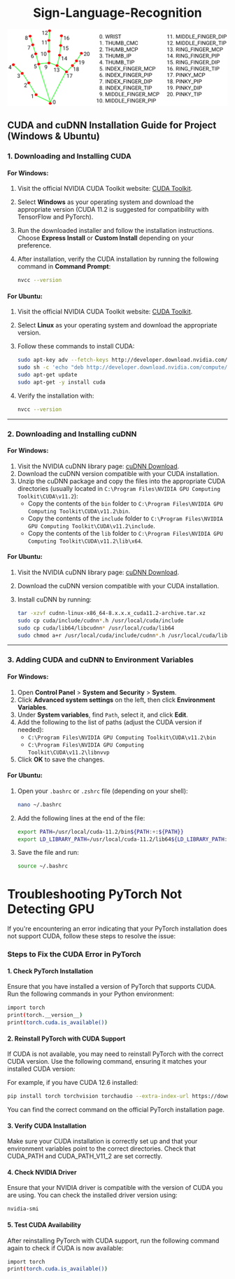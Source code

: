 <h1 align="center"> Sign-Language-Recognition </h1>

<p align="center">
    <a href="https://github.com/talfig/Assembler">
      <img src="https://github.com/talfig/Sign-Language-Recognition/blob/main/hand_landmarks.png">
    </a>
</p>

## CUDA and cuDNN Installation Guide for Project (Windows & Ubuntu)

### 1. Downloading and Installing CUDA

#### For Windows:
1. Visit the official NVIDIA CUDA Toolkit website: [CUDA Toolkit](https://developer.nvidia.com/cuda-toolkit).
2. Select **Windows** as your operating system and download the appropriate version (CUDA 11.2 is suggested for compatibility with TensorFlow and PyTorch).
3. Run the downloaded installer and follow the installation instructions. Choose **Express Install** or **Custom Install** depending on your preference.
4. After installation, verify the CUDA installation by running the following command in **Command Prompt**:

    ```bash
    nvcc --version
    ```

#### For Ubuntu:
1. Visit the official NVIDIA CUDA Toolkit website: [CUDA Toolkit](https://developer.nvidia.com/cuda-toolkit).
2. Select **Linux** as your operating system and download the appropriate version.
3. Follow these commands to install CUDA:

    ```bash
    sudo apt-key adv --fetch-keys http://developer.download.nvidia.com/compute/cuda/repos/ubuntu1804/x86_64/7fa2af80.pub
    sudo sh -c 'echo "deb http://developer.download.nvidia.com/compute/cuda/repos/ubuntu1804/x86_64 /" > /etc/apt/sources.list.d/cuda.list'
    sudo apt-get update
    sudo apt-get -y install cuda
    ```

4. Verify the installation with:

    ```bash
    nvcc --version
    ```

---

### 2. Downloading and Installing cuDNN

#### For Windows:
1. Visit the NVIDIA cuDNN library page: [cuDNN Download](https://developer.nvidia.com/cudnn).
2. Download the cuDNN version compatible with your CUDA installation.
3. Unzip the cuDNN package and copy the files into the appropriate CUDA directories (usually located in `C:\Program Files\NVIDIA GPU Computing Toolkit\CUDA\v11.2`):
   - Copy the contents of the `bin` folder to `C:\Program Files\NVIDIA GPU Computing Toolkit\CUDA\v11.2\bin`.
   - Copy the contents of the `include` folder to `C:\Program Files\NVIDIA GPU Computing Toolkit\CUDA\v11.2\include`.
   - Copy the contents of the `lib` folder to `C:\Program Files\NVIDIA GPU Computing Toolkit\CUDA\v11.2\lib\x64`.

#### For Ubuntu:
1. Visit the NVIDIA cuDNN library page: [cuDNN Download](https://developer.nvidia.com/cudnn).
2. Download the cuDNN version compatible with your CUDA installation.
3. Install cuDNN by running:

    ```bash
    tar -xzvf cudnn-linux-x86_64-8.x.x.x_cuda11.2-archive.tar.xz
    sudo cp cuda/include/cudnn*.h /usr/local/cuda/include
    sudo cp cuda/lib64/libcudnn* /usr/local/cuda/lib64
    sudo chmod a+r /usr/local/cuda/include/cudnn*.h /usr/local/cuda/lib64/libcudnn*
    ```

---

### 3. Adding CUDA and cuDNN to Environment Variables

#### For Windows:
1. Open **Control Panel** > **System and Security** > **System**.
2. Click **Advanced system settings** on the left, then click **Environment Variables**.
3. Under **System variables**, find `Path`, select it, and click **Edit**.
4. Add the following to the list of paths (adjust the CUDA version if needed):
    - `C:\Program Files\NVIDIA GPU Computing Toolkit\CUDA\v11.2\bin`
    - `C:\Program Files\NVIDIA GPU Computing Toolkit\CUDA\v11.2\libnvvp`
5. Click **OK** to save the changes.

#### For Ubuntu:
1. Open your `.bashrc` or `.zshrc` file (depending on your shell):

    ```bash
    nano ~/.bashrc
    ```

2. Add the following lines at the end of the file:

    ```bash
    export PATH=/usr/local/cuda-11.2/bin${PATH:+:${PATH}}
    export LD_LIBRARY_PATH=/usr/local/cuda-11.2/lib64${LD_LIBRARY_PATH:+:${LD_LIBRARY_PATH}}
    ```

3. Save the file and run:

    ```bash
    source ~/.bashrc
    ```

# Troubleshooting PyTorch Not Detecting GPU

If you're encountering an error indicating that your PyTorch installation does not support CUDA, follow these steps to resolve the issue:

### Steps to Fix the CUDA Error in PyTorch

#### 1. Check PyTorch Installation

Ensure that you have installed a version of PyTorch that supports CUDA. Run the following commands in your Python environment:

```bash
import torch
print(torch.__version__)
print(torch.cuda.is_available())
```

#### 2. Reinstall PyTorch with CUDA Support

If CUDA is not available, you may need to reinstall PyTorch with the correct CUDA version. Use the following command, ensuring it matches your installed CUDA version:

For example, if you have CUDA 12.6 installed:

```bash
pip install torch torchvision torchaudio --extra-index-url https://download.pytorch.org/whl/cu126
```

You can find the correct command on the official PyTorch installation page.

#### 3. Verify CUDA Installation

Make sure your CUDA installation is correctly set up and that your environment variables point to the correct directories. Check that CUDA_PATH and CUDA_PATH_V11_2 are set correctly.

#### 4. Check NVIDIA Driver

Ensure that your NVIDIA driver is compatible with the version of CUDA you are using. You can check the installed driver version using:

```bash
nvidia-smi
```

#### 5. Test CUDA Availability

After reinstalling PyTorch with CUDA support, run the following command again to check if CUDA is now available:

```bash
import torch
print(torch.cuda.is_available())
```

